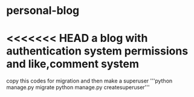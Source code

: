 # personal-blog
<<<<<<< HEAD
a blog with authentication system permissions and like,comment system
=======
copy this codes for migration and then make a superuser
'''python manage.py migrate
python manage.py createsuperuser'''

